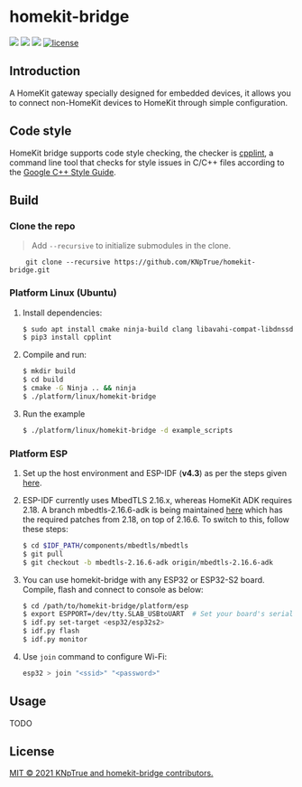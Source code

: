 # homekit-bridge

![](https://img.shields.io/badge/language-c|lua-orange.svg)
![](https://img.shields.io/badge/platform-linux-lightgrey.svg)
![](https://img.shields.io/badge/platform-esp-lightgrey.svg)
[![license](https://img.shields.io/github/license/KNpTrue/lua-homekit-bridge)](LICENSE)

## Introduction

A HomeKit gateway specially designed for embedded devices, it allows you to connect non-HomeKit devices to HomeKit through simple configuration.

## Code style

HomeKit bridge supports code style checking, the checker is [cpplint](https://github.com/google/styleguide), a command line tool that checks for style issues in C/C++ files according to the [Google C++ Style Guide](http://google.github.io/styleguide/cppguide.html).

## Build

### Clone the repo
> Add `--recursive` to initialize submodules in the clone.
```
    git clone --recursive https://github.com/KNpTrue/homekit-bridge.git
```

### Platform Linux (Ubuntu)
1. Install dependencies:
    ```bash
    $ sudo apt install cmake ninja-build clang libavahi-compat-libdnssd-dev libssl-dev python3-pip
    $ pip3 install cpplint
    ```

2. Compile and run:
    ```bash
    $ mkdir build
    $ cd build
    $ cmake -G Ninja .. && ninja
    $ ./platform/linux/homekit-bridge
    ```

3. Run the example
    ```bash
    $ ./platform/linux/homekit-bridge -d example_scripts
    ```

### Platform ESP
1. Set up the host environment and ESP-IDF (**v4.3**) as per the steps given [here](https://docs.espressif.com/projects/esp-idf/en/latest/get-started/index.html).

2. ESP-IDF currently uses MbedTLS 2.16.x, whereas HomeKit ADK requires 2.18. A branch mbedtls-2.16.6-adk is being maintained [here](https://github.com/espressif/mbedtls/tree/mbedtls-2.16.6-adk) which has the required patches from 2.18, on top of 2.16.6. To switch to this, follow these steps:
    ```bash
    $ cd $IDF_PATH/components/mbedtls/mbedtls
    $ git pull
    $ git checkout -b mbedtls-2.16.6-adk origin/mbedtls-2.16.6-adk
    ```

3. You can use homekit-bridge with any ESP32 or ESP32-S2 board. Compile, flash and connect to console as below:
    ```bash
    $ cd /path/to/homekit-bridge/platform/esp
    $ export ESPPORT=/dev/tty.SLAB_USBtoUART  # Set your board's serial port here
    $ idf.py set-target <esp32/esp32s2>
    $ idf.py flash
    $ idf.py monitor
    ```

4. Use `join` command to configure Wi-Fi:
    ```bash
    esp32 > join "<ssid>" "<password>"
    ```

## Usage

TODO

## License

[MIT © 2021 KNpTrue and homekit-bridge contributors.](LICENSE)
